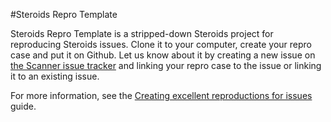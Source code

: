 #Steroids Repro Template

Steroids Repro Template is a stripped-down Steroids project for reproducing Steroids issues. Clone it to your computer, create your repro case and put it on Github. Let us know about it by creating a new issue on [the Scanner issue tracker](https://github.com/AppGyver/scanner/issues) and linking your repro case to the issue or linking it to an existing issue.

For more information, see the [Creating excellent reproductions for issues](http://guides.appgyver.com/steroids/guides/debugging/creating-excellent-reproductions/) guide.

